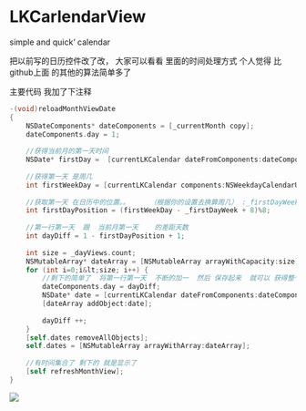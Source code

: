 LKCarlendarView
===============

simple and quick‘ calendar

把以前写的日历控件改了改，   大家可以看看  里面的时间处理方式  个人觉得  比github上面 的其他的算法简单多了

主要代码 我加了下注释

```objective-c
-(void)reloadMonthViewDate
{
    NSDateComponents* dateComponents = [_currentMonth copy];
    dateComponents.day = 1;
    
    //获得当前月的第一天时间
    NSDate* firstDay =  [currentLKCalendar dateFromComponents:dateComponents];
    
    //获得第一天 是周几
    int firstWeekDay = [currentLKCalendar components:NSWeekdayCalendarUnit fromDate:firstDay].weekday;
    
    //获取第一天 在日历中的位置。。     （根据你的设置去换算周几） :_firstDayWeek 是可设置的
    int firstDayPosition = (firstWeekDay - _firstDayWeek + 8)%8;
    
    //第一行第一天  跟  当前月第一天    的差距天数
    int dayDiff = 1 - firstDayPosition + 1;
    
    int size = _dayViews.count;
    NSMutableArray* dateArray = [NSMutableArray arrayWithCapacity:size];
    for (int i=0;i&lt;size; i++) {
        //剩下的简单了  将第一行第一天  不断的加一  然后 保存起来  就可以 获得整个月的 时间集合了
        dateComponents.day = dayDiff;
        NSDate* date = [currentLKCalendar dateFromComponents:dateComponents];
        [dateArray addObject:date];
        
        dayDiff ++;
    }
    [self.dates removeAllObjects];
    self.dates = [NSMutableArray arrayWithArray:dateArray];
    
    //有时间集合了 剩下的 就是显示了
    [self refreshMonthView];
}
```

![](http://img.blog.csdn.net/20140219113539687)
